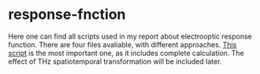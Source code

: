 # response-fnction

Here one can find all scripts used in my report about electrooptic response function. 
There are four files avaliable, with different approaches. [This script](../blob/master/Response_Function_Kampfrath.py) is the most important one, as it includes complete calculation.
The effect of THz spatiotemporal transformation will be included later.
